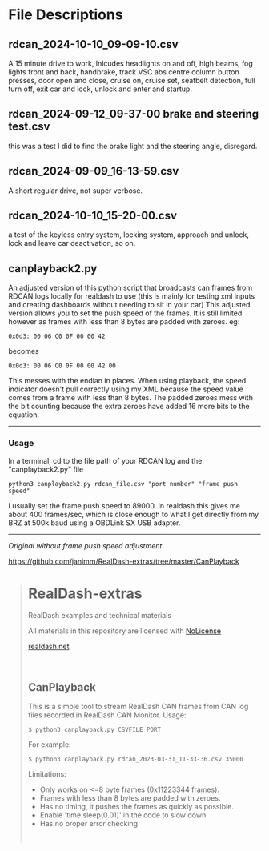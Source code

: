 # File Descriptions

## rdcan_2024-10-10_09-09-10.csv

A 15 minute drive to work, Inlcudes headlights on and off, high beams, fog lights front and back, handbrake, track VSC abs centre column button presses, door open and close, cruise on, cruise set, seatbelt detection, full turn off, exit car and lock, unlock and enter and startup.

## rdcan_2024-09-12_09-37-00 brake and steering test.csv

this was a test I did to find the brake light and the steering angle, disregard.

## rdcan_2024-09-09_16-13-59.csv

A short regular drive, not super verbose.

## rdcan_2024-10-10_15-20-00.csv

a test of the keyless entry system, locking system, approach and unlock, lock and leave car deactivation, so on.

## canplayback2.py

An adjusted version of [this](https://github.com/janimm/RealDash-extras/tree/master/CanPlayback) python script that broadcasts can frames from RDCAN logs locally for realdash to use (this is mainly for testing xml inputs and creating dashboards without needing to sit in your car)
This adjusted version allows you to set the push speed of the frames. It is still limited however as frames with less than 8 bytes are padded with zeroes. 
eg: 
```
0x0d3: 00 06 C0 0F 00 00 42
```
becomes 
```
0x0d3: 00 06 C0 0F 00 00 42 00
```
This messes with the endian in places. When using playback, the speed indicator doesn't pull correctly using my XML because the speed value comes from a frame with less than 8 bytes. The padded zeroes mess with the bit counting because the extra zeroes have added 16 more bits to the equation.
___
### Usage
In a terminal, cd to the file path of your RDCAN log and the "canplayback2.py" file
```
python3 canplayback2.py rdcan_file.csv "port number" "frame push speed"
```
I usually set the frame push speed to 89000. In realdash this gives me about 400 frames/sec, which is close enough to what I get directly from my BRZ at 500k baud using a OBDLink SX USB adapter.
___
*Original without frame push speed adjustment*

https://github.com/janimm/RealDash-extras/tree/master/CanPlayback
># **RealDash-extras**
>
>RealDash examples and technical materials
>
>All materials in this repository are licensed with [NoLicense](https://github.com/janimm/RealDash/blob/master/LICENSE)
>
>[realdash.net](https://www.realdash.net)
>
>&nbsp;
>## **CanPlayback**
>
>This is a simple tool to stream RealDash CAN frames from CAN log files recorded in RealDash CAN Monitor. Usage:
>
>     $ python3 canplayback.py CSVFILE PORT
>
>For example:
>
>     $ python3 canplayback.py rdcan_2023-03-31_11-33-36.csv 35000
> 
>Limitations:
> 
>- Only works on <=8 byte frames (0x11223344 frames).
>- Frames with less than 8 bytes are padded with zeroes.
>- Has no timing, it pushes the frames as quickly as possible.
>- Enable 'time.sleep(0.01)' in the code to slow down.
>- Has no proper error checking
>
>&nbsp;
